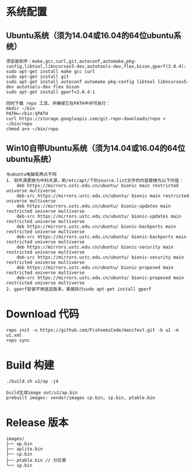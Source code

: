 # 系统配置
## Ubuntu系统（须为14.04或16.04的64位ubuntu系统）
    须安装软件：make,gcc,curl,git,autoconf,automake,pkg-config,libtool,libncurses5-dev,autotools-dev,flex,bison,gperf(3.0.4):
    sudo apt-get install make gcc curl
    sudo apt-get install git
    sudo apt-get install autoconf automake pkg-config libtool libncurses5-dev autotools-dev flex bison
    sudo apt-get install gperf=3.0.4-1
   
    同时下载 repo 工具，并确保它在PATH中并可执行：
    mkdir ~/bin
    PATH=~/bin:$PATH
    curl https://storage.googleapis.com/git-repo-downloads/repo > ~/bin/repo
    chmod a+x ~/bin/repo
## Win10自带Ubuntu系统（须为14.04或16.04的64位ubuntu系统）
    与ubuntu电脑有两点不同
    1. 软件源更换为中科大源，即/etc/apt/下的source.list文件的内容替换为以下内容：
        deb https://mirrors.ustc.edu.cn/ubuntu/ bionic main restricted universe multiverse
        deb-src https://mirrors.ustc.edu.cn/ubuntu/ bionic main restricted universe multiverse
        deb https://mirrors.ustc.edu.cn/ubuntu/ bionic-updates main restricted universe multiverse
        deb-src https://mirrors.ustc.edu.cn/ubuntu/ bionic-updates main restricted universe multiverse
        deb https://mirrors.ustc.edu.cn/ubuntu/ bionic-backports main restricted universe multiverse
        deb-src https://mirrors.ustc.edu.cn/ubuntu/ bionic-backports main restricted universe multiverse
        deb https://mirrors.ustc.edu.cn/ubuntu/ bionic-security main restricted universe multiverse
        deb-src https://mirrors.ustc.edu.cn/ubuntu/ bionic-security main restricted universe multiverse
        deb https://mirrors.ustc.edu.cn/ubuntu/ bionic-proposed main restricted universe multiverse
        deb-src https://mirrors.ustc.edu.cn/ubuntu/ bionic-proposed main restricted universe multiverse
    2. gperf安装不用选定版本，直接执行sudo apt-get install gperf
    
# Download 代码
    repo init -u https://github.com/FishsemiCode/manifest.git -b u1 -m u1.xml
    repo sync
    
# Build 构建
    ./build.sh u1/ap -j4
  
    build生成image out/u1/ap.bin
    prebuilt images: vendor/images cp.bin, sp.bin, ptable.bin
    
# Release 版本

    images/
    ├── ap.bin
    ├── aplite.bin
    ├── cp.bin
    ├── ptable.bin // 分区表
    └── sp.bin
